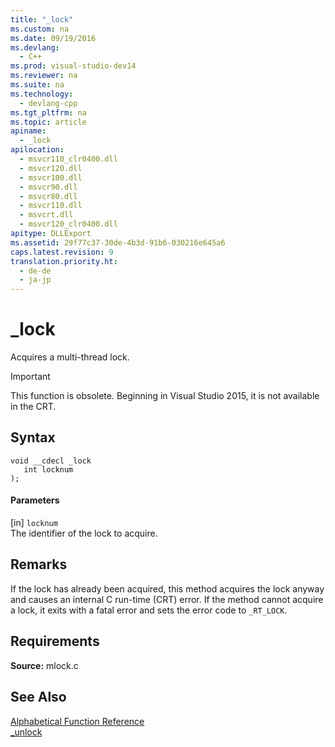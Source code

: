 ```yaml
---
title: "_lock"
ms.custom: na
ms.date: 09/19/2016
ms.devlang: 
  - C++
ms.prod: visual-studio-dev14
ms.reviewer: na
ms.suite: na
ms.technology: 
  - devlang-cpp
ms.tgt_pltfrm: na
ms.topic: article
apiname: 
  - _lock
apilocation: 
  - msvcr110_clr0400.dll
  - msvcr120.dll
  - msvcr100.dll
  - msvcr90.dll
  - msvcr80.dll
  - msvcr110.dll
  - msvcrt.dll
  - msvcr120_clr0400.dll
apitype: DLLExport
ms.assetid: 29f77c37-30de-4b3d-91b6-030216e645a6
caps.latest.revision: 9
translation.priority.ht: 
  - de-de
  - ja-jp
---
```

# _lock
Acquires a multi-thread lock.  
  
> [!IMPORTANT]
>  This function is obsolete. Beginning in Visual Studio 2015, it is not available in the CRT.  
  
## Syntax  
  
```  
void __cdecl _lock  
   int locknum  
);  
```  
  
#### Parameters  
 [in] `locknum`  
 The identifier of the lock to acquire.  
  
## Remarks  
 If the lock has already been acquired, this method acquires the lock anyway and causes an internal C run-time (CRT) error. If the method cannot acquire a lock, it exits with a fatal error and sets the error code to `_RT_LOCK`.  
  
## Requirements  
 **Source:** mlock.c  
  
## See Also  
 [Alphabetical Function Reference](../vs140/CRT-Alphabetical-Function-Reference.md)   
 [_unlock](../vs140/_unlock.md)